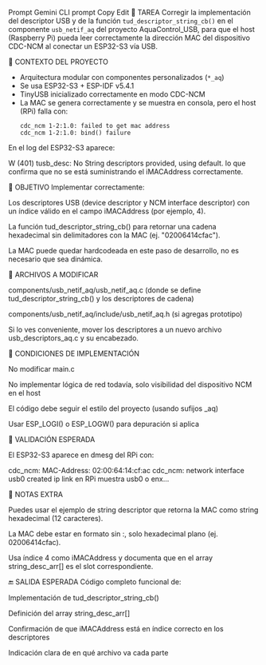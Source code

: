 Prompt Gemini CLI
prompt
Copy
Edit
🔧 TAREA
Corregir la implementación del descriptor USB y de la función `tud_descriptor_string_cb()` en el componente `usb_netif_aq` del proyecto AquaControl_USB, para que el host (Raspberry Pi) pueda leer correctamente la dirección MAC del dispositivo CDC-NCM al conectar un ESP32-S3 vía USB.

📂 CONTEXTO DEL PROYECTO
- Arquitectura modular con componentes personalizados (`*_aq`)
- Se usa ESP32-S3 + ESP-IDF v5.4.1
- TinyUSB inicializado correctamente en modo CDC-NCM
- La MAC se genera correctamente y se muestra en consola, pero el host (RPi) falla con:
  ```log
  cdc_ncm 1-2:1.0: failed to get mac address
  cdc_ncm 1-2:1.0: bind() failure
En el log del ESP32-S3 aparece:

W (401) tusb_desc: No String descriptors provided, using default.
lo que confirma que no se está suministrando el iMACAddress correctamente.

🎯 OBJETIVO
Implementar correctamente:

Los descriptores USB (device descriptor y NCM interface descriptor) con un índice válido en el campo iMACAddress (por ejemplo, 4).

La función tud_descriptor_string_cb() para retornar una cadena hexadecimal sin delimitadores con la MAC (ej. "02006414cfac").

La MAC puede quedar hardcodeada en este paso de desarrollo, no es necesario que sea dinámica.

📁 ARCHIVOS A MODIFICAR

components/usb_netif_aq/usb_netif_aq.c
(donde se define tud_descriptor_string_cb() y los descriptores de cadena)

components/usb_netif_aq/include/usb_netif_aq.h (si agregas prototipo)

Si lo ves conveniente, mover los descriptores a un nuevo archivo usb_descriptors_aq.c y su encabezado.

🧩 CONDICIONES DE IMPLEMENTACIÓN

No modificar main.c

No implementar lógica de red todavía, solo visibilidad del dispositivo NCM en el host

El código debe seguir el estilo del proyecto (usando sufijos _aq)

Usar ESP_LOGI() o ESP_LOGW() para depuración si aplica

🧪 VALIDACIÓN ESPERADA

El ESP32-S3 aparece en dmesg del RPi con:

cdc_ncm: MAC-Address: 02:00:64:14:cf:ac
cdc_ncm: network interface usb0 created
ip link en RPi muestra usb0 o enx...

📎 NOTAS EXTRA

Puedes usar el ejemplo de string descriptor que retorna la MAC como string hexadecimal (12 caracteres).

La MAC debe estar en formato sin :, solo hexadecimal plano (ej. 02006414cfac).

Usa índice 4 como iMACAddress y documenta que en el array string_desc_arr[] es el slot correspondiente.

🔚 SALIDA ESPERADA
Código completo funcional de:

Implementación de tud_descriptor_string_cb()

Definición del array string_desc_arr[]

Confirmación de que iMACAddress está en índice correcto en los descriptores

Indicación clara de en qué archivo va cada parte